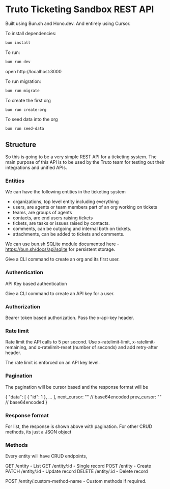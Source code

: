# Truto Ticketing Sandbox REST API

Built using Bun.sh and Hono.dev. And entirely using Cursor.

To install dependencies:

```sh
bun install
```

To run:

```sh
bun run dev
```

open http://localhost:3000

To run migration:

```sh
bun run migrate
```

To create the first org

```sh
bun run create-org
```

To seed data into the org

```sh
bun run seed-data
```

## Structure

So this is going to be a very simple REST API for a ticketing system. The main purpose of this API is to be used by the Truto team for testing out their integrations and unified APIs.

### Entities

We can have the following entities in the ticketing system

- organizations, top level entity including everything
- users, are agents or team members part of an org working on tickets
- teams, are groups of agents
- contacts, are end users raising tickets
- tickets, are tasks or issues raised by contacts.
- comments, can be outgoing and internal both on tickets.
- attachments, can be added to tickets and comments.

We can use bun.sh SQLite module documented here - https://bun.sh/docs/api/sqlite for persistent storage.

Give a CLI command to create an org and its first user.

### Authentication

API Key based authentication

Give a CLI command to create an API key for a user.

### Authorization

Bearer token based authorization. Pass the x-api-key header.

### Rate limit

Rate limit the API calls to 5 per second. Use x-ratelimit-limit, x-ratelimit-remaining, and x-ratelimit-reset (number of seconds) and add retry-after header.

The rate limit is enforced on an API key level.

### Pagination

The pagination will be cursor based and the response format will be

{
"data": [
{
"id": 1
},
...
],
next_cursor: "" // base64encoded
prev_cursor: "" // base64encoded
}

### Response format

For list, the response is shown above with pagination. For other CRUD methods, its just a JSON object

### Methods

Every entity will have CRUD endpoints,

GET /entity - List
GET /entity/:id - Single record
POST /entity - Create
PATCH /entity/:id - Update record
DELETE /entity/:id - Delete record

POST /entity/:custom-method-name - Custom methods if required.
